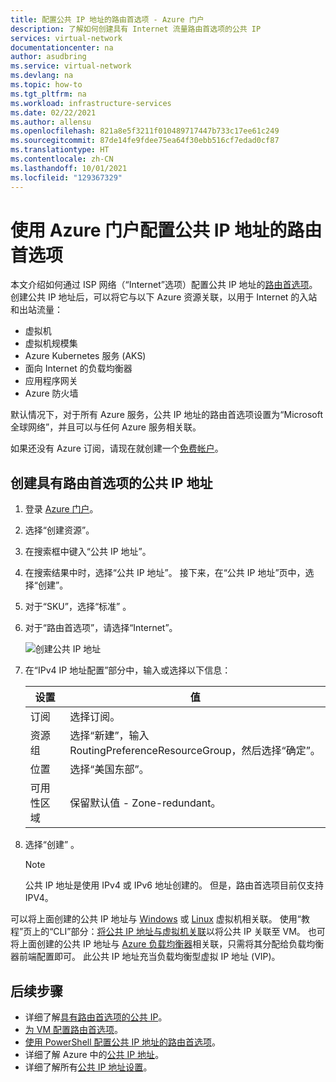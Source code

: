 ```yaml
---
title: 配置公共 IP 地址的路由首选项 - Azure 门户
description: 了解如何创建具有 Internet 流量路由首选项的公共 IP
services: virtual-network
documentationcenter: na
author: asudbring
ms.service: virtual-network
ms.devlang: na
ms.topic: how-to
ms.tgt_pltfrm: na
ms.workload: infrastructure-services
ms.date: 02/22/2021
ms.author: allensu
ms.openlocfilehash: 821a8e5f3211f010489717447b733c17ee61c249
ms.sourcegitcommit: 87de14fe9fdee75ea64f30ebb516cf7edad0cf87
ms.translationtype: HT
ms.contentlocale: zh-CN
ms.lasthandoff: 10/01/2021
ms.locfileid: "129367329"
---
```

# <a name="configure-routing-preference-for-a-public-ip-address-using-the-azure-portal"></a>使用 Azure 门户配置公共 IP 地址的路由首选项

本文介绍如何通过 ISP 网络（“Internet”选项）配置公共 IP 地址的[路由首选项](routing-preference-overview.md)。 创建公共 IP 地址后，可以将它与以下 Azure 资源关联，以用于 Internet 的入站和出站流量：

* 虚拟机
* 虚拟机规模集
* Azure Kubernetes 服务 (AKS)
* 面向 Internet 的负载均衡器
* 应用程序网关
* Azure 防火墙

默认情况下，对于所有 Azure 服务，公共 IP 地址的路由首选项设置为“Microsoft 全球网络”，并且可以与任何 Azure 服务相关联。

如果还没有 Azure 订阅，请现在就创建一个[免费帐户](https://azure.microsoft.com/free/?WT.mc_id=A261C142F)。

## <a name="create-a-public-ip-address-with-a-routing-preference"></a>创建具有路由首选项的公共 IP 地址
1. 登录 [Azure 门户](https://portal.azure.com/)。
2. 选择“创建资源”。
3. 在搜索框中键入“公共 IP 地址”。
3. 在搜索结果中时，选择“公共 IP 地址”。 接下来，在“公共 IP 地址”页中，选择“创建”。
1. 对于“SKU”，选择“标准” 。
1. 对于“路由首选项”，请选择“Internet”。

      ![创建公共 IP 地址](./media/routing-preference-portal/public-ip-new.png)
1. 在“IPv4 IP 地址配置”部分中，输入或选择以下信息：

    | 设置 | 值 |
    | ------- | ----- |
    | 订阅 | 选择订阅。|
    | 资源组 | 选择“新建”，输入 RoutingPreferenceResourceGroup，然后选择“确定”。 |
    | 位置 | 选择“美国东部”。|
    | 可用性区域 | 保留默认值 - Zone-redundant。 |
1. 选择“创建”  。

    > [!NOTE]
    > 公共 IP 地址是使用 IPv4 或 IPv6 地址创建的。 但是，路由首选项目前仅支持 IPV4。

可以将上面创建的公共 IP 地址与 [Windows](../../virtual-machines/windows/overview.md?toc=%2fazure%2fvirtual-network%2ftoc.json) 或 [Linux](../../virtual-machines/linux/overview.md?toc=%2fazure%2fvirtual-network%2ftoc.json) 虚拟机相关联。 使用“教程”页上的“CLI”部分：[将公共 IP 地址与虚拟机关联](../../virtual-network/associate-public-ip-address-vm.md#azure-cli)以将公共 IP 关联至 VM。 也可将上面创建的公共 IP 地址与 [Azure 负载均衡器](../../load-balancer/load-balancer-overview.md)相关联，只需将其分配给负载均衡器前端配置即可。 此公共 IP 地址充当负载均衡型虚拟 IP 地址 (VIP)。

## <a name="next-steps"></a>后续步骤
- 详细了解[具有路由首选项的公共 IP](routing-preference-overview.md)。
- [为 VM 配置路由首选项](../../virtual-network/tutorial-routing-preference-virtual-machine-portal.md)。
- [使用 PowerShell 配置公共 IP 地址的路由首选项](routing-preference-powershell.md)。
- 详细了解 Azure 中的[公共 IP 地址](public-ip-addresses.md#public-ip-addresses)。
- 详细了解所有[公共 IP 地址设置](virtual-network-public-ip-address.md#create-a-public-ip-address)。